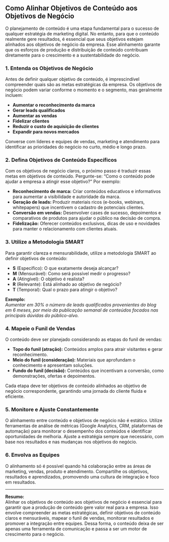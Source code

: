 ## Como Alinhar Objetivos de Conteúdo aos Objetivos de Negócio

O planejamento de conteúdo é uma etapa fundamental para o sucesso de qualquer estratégia de marketing digital. No entanto, para que o conteúdo realmente gere resultados, é essencial que seus objetivos estejam alinhados aos objetivos de negócio da empresa. Esse alinhamento garante que os esforços de produção e distribuição de conteúdo contribuam diretamente para o crescimento e a sustentabilidade do negócio.

### 1. Entenda os Objetivos de Negócio

Antes de definir qualquer objetivo de conteúdo, é imprescindível compreender quais são as metas estratégicas da empresa. Os objetivos de negócio podem variar conforme o momento e o segmento, mas geralmente incluem:

- **Aumentar o reconhecimento da marca**
- **Gerar leads qualificados**
- **Aumentar as vendas**
- **Fidelizar clientes**
- **Reduzir o custo de aquisição de clientes**
- **Expandir para novos mercados**

Converse com líderes e equipes de vendas, marketing e atendimento para identificar as prioridades do negócio no curto, médio e longo prazo.

### 2. Defina Objetivos de Conteúdo Específicos

Com os objetivos de negócio claros, o próximo passo é traduzir essas metas em objetivos de conteúdo. Pergunte-se: “Como o conteúdo pode ajudar a empresa a atingir esse objetivo?” Por exemplo:

- **Reconhecimento de marca:** Criar conteúdos educativos e informativos para aumentar a visibilidade e autoridade da marca.
- **Geração de leads:** Produzir materiais ricos (e-books, webinars, whitepapers) que incentivem o cadastro de potenciais clientes.
- **Conversão em vendas:** Desenvolver cases de sucesso, depoimentos e comparativos de produtos para ajudar o público na decisão de compra.
- **Fidelização:** Oferecer conteúdos exclusivos, dicas de uso e novidades para manter o relacionamento com clientes atuais.

### 3. Utilize a Metodologia SMART

Para garantir clareza e mensurabilidade, utilize a metodologia SMART ao definir objetivos de conteúdo:

- **S** (Específico): O que exatamente deseja alcançar?
- **M** (Mensurável): Como será possível medir o progresso?
- **A** (Atingível): O objetivo é realista?
- **R** (Relevante): Está alinhado ao objetivo de negócio?
- **T** (Temporal): Qual o prazo para atingir o objetivo?

**Exemplo:**  
_Aumentar em 30% o número de leads qualificados provenientes do blog em 6 meses, por meio da publicação semanal de conteúdos focados nas principais dúvidas do público-alvo._

### 4. Mapeie o Funil de Vendas

O conteúdo deve ser planejado considerando as etapas do funil de vendas:

- **Topo do funil (atração):** Conteúdos amplos para atrair visitantes e gerar reconhecimento.
- **Meio do funil (consideração):** Materiais que aprofundam o conhecimento e apresentam soluções.
- **Fundo do funil (decisão):** Conteúdos que incentivam a conversão, como demonstrações, ofertas e depoimentos.

Cada etapa deve ter objetivos de conteúdo alinhados ao objetivo de negócio correspondente, garantindo uma jornada do cliente fluida e eficiente.

### 5. Monitore e Ajuste Constantemente

O alinhamento entre conteúdo e objetivos de negócio não é estático. Utilize ferramentas de análise de métricas (Google Analytics, CRM, plataformas de automação) para monitorar o desempenho dos conteúdos e identificar oportunidades de melhoria. Ajuste a estratégia sempre que necessário, com base nos resultados e nas mudanças nos objetivos do negócio.

### 6. Envolva as Equipes

O alinhamento só é possível quando há colaboração entre as áreas de marketing, vendas, produto e atendimento. Compartilhe os objetivos, resultados e aprendizados, promovendo uma cultura de integração e foco em resultados.

---

**Resumo:**  
Alinhar os objetivos de conteúdo aos objetivos de negócio é essencial para garantir que a produção de conteúdo gere valor real para a empresa. Isso envolve compreender as metas estratégicas, definir objetivos de conteúdo claros e mensuráveis, mapear o funil de vendas, monitorar resultados e promover a integração entre equipes. Dessa forma, o conteúdo deixa de ser apenas uma ferramenta de comunicação e passa a ser um motor de crescimento para o negócio.